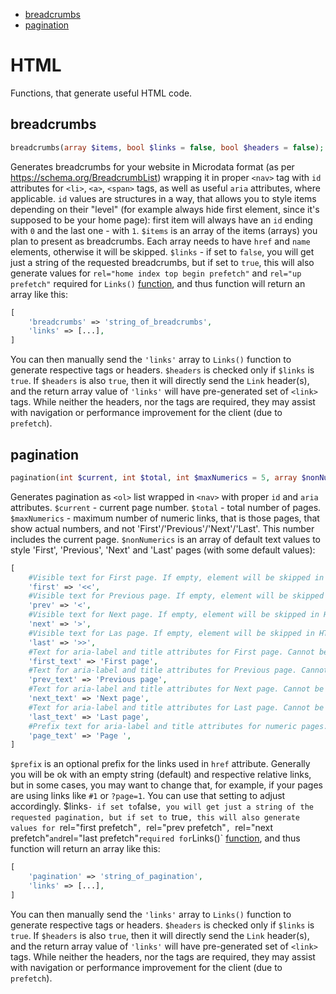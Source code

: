- [breadcrumbs](#breadcrumbs)
- [pagination](#pagination)

# HTML
Functions, that generate useful HTML code.

## breadcrumbs
```php
breadcrumbs(array $items, bool $links = false, bool $headers = false);
```
Generates breadcrumbs for your website in Microdata format (as per https://schema.org/BreadcrumbList) wrapping it in proper `<nav>` tag with `id` attributes for `<li>`, `<a>`, `<span>` tags, as well as useful `aria` attributes, where applicable. `id` values are structures in a way, that allows you to style items depending on their "level" (for example always hide first element, since it's supposed to be your home page): first item will always have an `id` ending with `0` and the last one - with `1`.
`$items` is an array of the items (arrays) you plan to present as breadcrumbs. Each array needs to have `href` and `name` elements, otherwise it will be skipped.
`$links` - if set to `false`, you will get just a string of the requested breadcrumbs, but if set to `true`, this will also generate values for `rel="home index top begin prefetch"` and `rel="up prefetch"` required for `Links()` [function](Headers.md#links), and thus function will return an array like this:
```php
[
    'breadcrumbs' => 'string_of_breadcrumbs',
    'links' => [...],
]
```
You can then manually send the `'links'` array to `Links()` function to generate respective tags or headers.
`$headers` is checked only if `$links` is `true`. If `$headers` is also `true`, then it will directly send the `Link` header(s), and the return array value of `'links'` will have pre-generated set of `<link>` tags. While neither the headers, nor the tags are required, they may assist with navigation or performance improvement for the client (due to `prefetch`).

## pagination
```php
pagination(int $current, int $total, int $maxNumerics = 5, array $nonNumerics = ['first' => '<<', 'prev' => '<', 'next' => '>', 'last' => '>>', 'first_text' => 'First page', 'prev_text' => 'Previous page', 'next_text' => 'Next page', 'last_text' => 'Last page', 'page_text' => 'Page '], string $prefix = '', bool $links = false, bool $headers = false)
```
Generates pagination as `<ol>` list wrapped in `<nav>` with proper `id` and `aria` attributes.
`$current` - current page number.
`$total` - total number of pages.
`$maxNumerics` - maximum number of numeric links, that is those pages, that show actual numbers, and not 'First'/'Previous'/'Next'/'Last'. This number includes the current page.
`$nonNumerics` is an array of default text values to style 'First', 'Previous', 'Next' and 'Last' pages (with some default values):
```php
[
    #Visible text for First page. If empty, element will be skipped in HTML (will still be present in Links).
    'first' => '<<',
    #Visible text for Previous page. If empty, element will be skipped in HTML (will still be present in Links).
    'prev' => '<',
    #Visible text for Next page. If empty, element will be skipped in HTML (will still be present in Links).
    'next' => '>',
    #Visible text for Las page. If empty, element will be skipped in HTML (will still be present in Links).
    'last' => '>>',
    #Text for aria-label and title attributes for First page. Cannot be empty.
    'first_text' => 'First page',
    #Text for aria-label and title attributes for Previous page. Cannot be empty.
    'prev_text' => 'Previous page',
    #Text for aria-label and title attributes for Next page. Cannot be empty.
    'next_text' => 'Next page',
    #Text for aria-label and title attributes for Last page. Cannot be empty.
    'last_text' => 'Last page',
    #Prefix text for aria-label and title attributes for numeric pages. Cannot be empty.
    'page_text' => 'Page ',
]
```
`$prefix` is an optional prefix for the links used in `href` attribute. Generally you will be ok with an empty string (default) and respective relative links, but in some cases, you may want to change that, for example, if your pages are using links like `#1` or `?page=1`. You can use that setting to adjust accordingly.
$links` - if set to `false`, you will get just a string of the requested pagination, but if set to `true`, this will also generate values for `rel="first prefetch"`, `rel="prev prefetch"`, `rel="next prefetch"` and `rel="last prefetch"` required for `Links()` [function](Headers.md#links), and thus function will return an array like this:
```php
[
    'pagination' => 'string_of_pagination',
    'links' => [...],
]
```
You can then manually send the `'links'` array to `Links()` function to generate respective tags or headers.
`$headers` is checked only if `$links` is `true`. If `$headers` is also `true`, then it will directly send the `Link` header(s), and the return array value of `'links'` will have pre-generated set of `<link>` tags. While neither the headers, nor the tags are required, they may assist with navigation or performance improvement for the client (due to `prefetch`).
